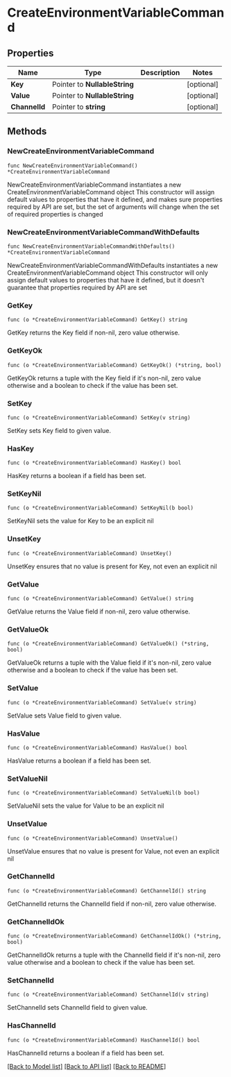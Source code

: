 # CreateEnvironmentVariableCommand

## Properties

Name | Type | Description | Notes
------------ | ------------- | ------------- | -------------
**Key** | Pointer to **NullableString** |  | [optional] 
**Value** | Pointer to **NullableString** |  | [optional] 
**ChannelId** | Pointer to **string** |  | [optional] 

## Methods

### NewCreateEnvironmentVariableCommand

`func NewCreateEnvironmentVariableCommand() *CreateEnvironmentVariableCommand`

NewCreateEnvironmentVariableCommand instantiates a new CreateEnvironmentVariableCommand object
This constructor will assign default values to properties that have it defined,
and makes sure properties required by API are set, but the set of arguments
will change when the set of required properties is changed

### NewCreateEnvironmentVariableCommandWithDefaults

`func NewCreateEnvironmentVariableCommandWithDefaults() *CreateEnvironmentVariableCommand`

NewCreateEnvironmentVariableCommandWithDefaults instantiates a new CreateEnvironmentVariableCommand object
This constructor will only assign default values to properties that have it defined,
but it doesn't guarantee that properties required by API are set

### GetKey

`func (o *CreateEnvironmentVariableCommand) GetKey() string`

GetKey returns the Key field if non-nil, zero value otherwise.

### GetKeyOk

`func (o *CreateEnvironmentVariableCommand) GetKeyOk() (*string, bool)`

GetKeyOk returns a tuple with the Key field if it's non-nil, zero value otherwise
and a boolean to check if the value has been set.

### SetKey

`func (o *CreateEnvironmentVariableCommand) SetKey(v string)`

SetKey sets Key field to given value.

### HasKey

`func (o *CreateEnvironmentVariableCommand) HasKey() bool`

HasKey returns a boolean if a field has been set.

### SetKeyNil

`func (o *CreateEnvironmentVariableCommand) SetKeyNil(b bool)`

 SetKeyNil sets the value for Key to be an explicit nil

### UnsetKey
`func (o *CreateEnvironmentVariableCommand) UnsetKey()`

UnsetKey ensures that no value is present for Key, not even an explicit nil
### GetValue

`func (o *CreateEnvironmentVariableCommand) GetValue() string`

GetValue returns the Value field if non-nil, zero value otherwise.

### GetValueOk

`func (o *CreateEnvironmentVariableCommand) GetValueOk() (*string, bool)`

GetValueOk returns a tuple with the Value field if it's non-nil, zero value otherwise
and a boolean to check if the value has been set.

### SetValue

`func (o *CreateEnvironmentVariableCommand) SetValue(v string)`

SetValue sets Value field to given value.

### HasValue

`func (o *CreateEnvironmentVariableCommand) HasValue() bool`

HasValue returns a boolean if a field has been set.

### SetValueNil

`func (o *CreateEnvironmentVariableCommand) SetValueNil(b bool)`

 SetValueNil sets the value for Value to be an explicit nil

### UnsetValue
`func (o *CreateEnvironmentVariableCommand) UnsetValue()`

UnsetValue ensures that no value is present for Value, not even an explicit nil
### GetChannelId

`func (o *CreateEnvironmentVariableCommand) GetChannelId() string`

GetChannelId returns the ChannelId field if non-nil, zero value otherwise.

### GetChannelIdOk

`func (o *CreateEnvironmentVariableCommand) GetChannelIdOk() (*string, bool)`

GetChannelIdOk returns a tuple with the ChannelId field if it's non-nil, zero value otherwise
and a boolean to check if the value has been set.

### SetChannelId

`func (o *CreateEnvironmentVariableCommand) SetChannelId(v string)`

SetChannelId sets ChannelId field to given value.

### HasChannelId

`func (o *CreateEnvironmentVariableCommand) HasChannelId() bool`

HasChannelId returns a boolean if a field has been set.


[[Back to Model list]](../README.md#documentation-for-models) [[Back to API list]](../README.md#documentation-for-api-endpoints) [[Back to README]](../README.md)


